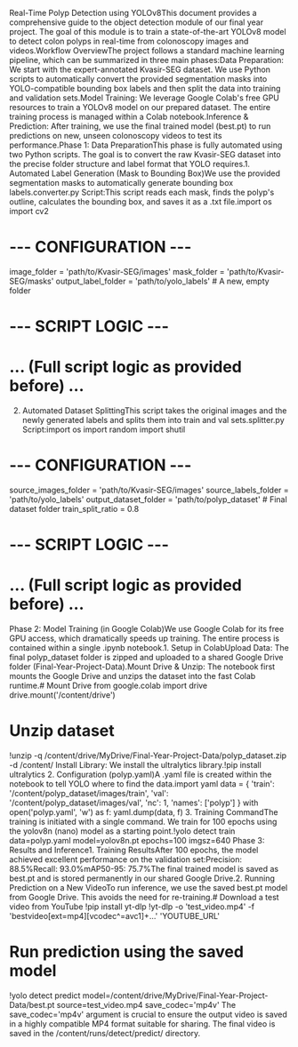 Real-Time Polyp Detection using YOLOv8This document provides a comprehensive guide to the object detection module of our final year project. The goal of this module is to train a state-of-the-art YOLOv8 model to detect colon polyps in real-time from colonoscopy images and videos.Workflow OverviewThe project follows a standard machine learning pipeline, which can be summarized in three main phases:Data Preparation: We start with the expert-annotated Kvasir-SEG dataset. We use Python scripts to automatically convert the provided segmentation masks into YOLO-compatible bounding box labels and then split the data into training and validation sets.Model Training: We leverage Google Colab's free GPU resources to train a YOLOv8 model on our prepared dataset. The entire training process is managed within a Colab notebook.Inference & Prediction: After training, we use the final trained model (best.pt) to run predictions on new, unseen colonoscopy videos to test its performance.Phase 1: Data PreparationThis phase is fully automated using two Python scripts. The goal is to convert the raw Kvasir-SEG dataset into the precise folder structure and label format that YOLO requires.1. Automated Label Generation (Mask to Bounding Box)We use the provided segmentation masks to automatically generate bounding box labels.converter.py Script:This script reads each mask, finds the polyp's outline, calculates the bounding box, and saves it as a .txt file.import os
import cv2

# --- CONFIGURATION ---
image_folder = 'path/to/Kvasir-SEG/images'
mask_folder = 'path/to/Kvasir-SEG/masks'
output_label_folder = 'path/to/yolo_labels' # A new, empty folder

# --- SCRIPT LOGIC ---
# ... (Full script logic as provided before) ...
2. Automated Dataset SplittingThis script takes the original images and the newly generated labels and splits them into train and val sets.splitter.py Script:import os
import random
import shutil

# --- CONFIGURATION ---
source_images_folder = 'path/to/Kvasir-SEG/images'
source_labels_folder = 'path/to/yolo_labels'
output_dataset_folder = 'path/to/polyp_dataset' # Final dataset folder
train_split_ratio = 0.8

# --- SCRIPT LOGIC ---
# ... (Full script logic as provided before) ...
Phase 2: Model Training (in Google Colab)We use Google Colab for its free GPU access, which dramatically speeds up training. The entire process is contained within a single .ipynb notebook.1. Setup in ColabUpload Data: The final polyp_dataset folder is zipped and uploaded to a shared Google Drive folder (Final-Year-Project-Data).Mount Drive & Unzip: The notebook first mounts the Google Drive and unzips the dataset into the fast Colab runtime.# Mount Drive
from google.colab import drive
drive.mount('/content/drive')

# Unzip dataset
!unzip -q /content/drive/MyDrive/Final-Year-Project-Data/polyp_dataset.zip -d /content/
Install Library: We install the ultralytics library.!pip install ultralytics
2. Configuration (polyp.yaml)A .yaml file is created within the notebook to tell YOLO where to find the data.import yaml
data = {
    'train': '/content/polyp_dataset/images/train',
    'val': '/content/polyp_dataset/images/val',
    'nc': 1,
    'names': ['polyp']
}
with open('polyp.yaml', 'w') as f:
    yaml.dump(data, f)
3. Training CommandThe training is initiated with a single command. We train for 100 epochs using the yolov8n (nano) model as a starting point.!yolo detect train data=polyp.yaml model=yolov8n.pt epochs=100 imgsz=640
Phase 3: Results and Inference1. Training ResultsAfter 100 epochs, the model achieved excellent performance on the validation set:Precision: 88.5%Recall: 93.0%mAP50-95: 75.7%The final trained model is saved as best.pt and is stored permanently in our shared Google Drive.2. Running Prediction on a New VideoTo run inference, we use the saved best.pt model from Google Drive. This avoids the need for re-training.# Download a test video from YouTube
!pip install yt-dlp
!yt-dlp -o 'test_video.mp4' -f 'bestvideo[ext=mp4][vcodec^=avc1]+...' 'YOUTUBE_URL'

# Run prediction using the saved model
!yolo detect predict model=/content/drive/MyDrive/Final-Year-Project-Data/best.pt source=test_video.mp4 save_codec='mp4v'
The save_codec='mp4v' argument is crucial to ensure the output video is saved in a highly compatible MP4 format suitable for sharing. The final video is saved in the /content/runs/detect/predict/ directory.
